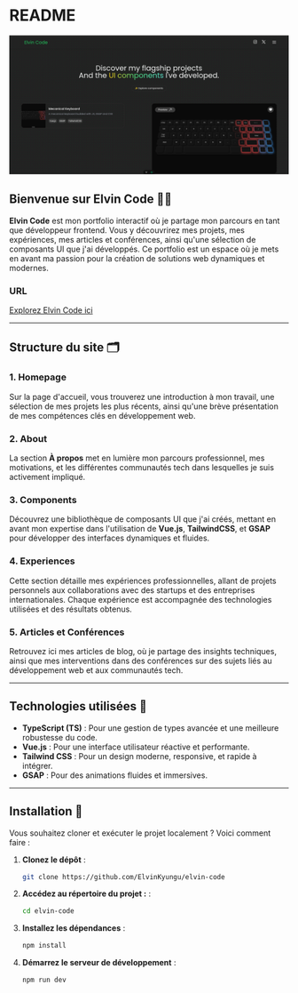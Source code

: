 # README

![Elvin Code Preview](src/assets/preview.png)

## Bienvenue sur **Elvin Code** 👨‍💻

**Elvin Code** est mon portfolio interactif où je partage mon parcours en tant que développeur frontend. Vous y découvrirez mes projets, mes expériences, mes articles et conférences, ainsi qu'une sélection de composants UI que j'ai développés. Ce portfolio est un espace où je mets en avant ma passion pour la création de solutions web dynamiques et modernes.

### URL
[Explorez Elvin Code ici](https://elvincode.com/)

---

## Structure du site 🗂

### 1. **Homepage**
Sur la page d'accueil, vous trouverez une introduction à mon travail, une sélection de mes projets les plus récents, ainsi qu'une brève présentation de mes compétences clés en développement web.

### 2. **About**
La section **À propos** met en lumière mon parcours professionnel, mes motivations, et les différentes communautés tech dans lesquelles je suis activement impliqué.

### 3. **Components**
Découvrez une bibliothèque de composants UI que j'ai créés, mettant en avant mon expertise dans l'utilisation de **Vue.js**, **TailwindCSS**, et **GSAP** pour développer des interfaces dynamiques et fluides.

### 4. **Experiences**
Cette section détaille mes expériences professionnelles, allant de projets personnels aux collaborations avec des startups et des entreprises internationales. Chaque expérience est accompagnée des technologies utilisées et des résultats obtenus.

### 5. **Articles et Conférences**
Retrouvez ici mes articles de blog, où je partage des insights techniques, ainsi que mes interventions dans des conférences sur des sujets liés au développement web et aux communautés tech.

---

## Technologies utilisées 🚀

- **TypeScript (TS)** : Pour une gestion de types avancée et une meilleure robustesse du code.
- **Vue.js** : Pour une interface utilisateur réactive et performante.
- **Tailwind CSS** : Pour un design moderne, responsive, et rapide à intégrer.
- **GSAP** : Pour des animations fluides et immersives.

---

## Installation 🔧

Vous souhaitez cloner et exécuter le projet localement ? Voici comment faire :

1. **Clonez le dépôt** :
   ```bash
   git clone https://github.com/ElvinKyungu/elvin-code

2. **Accédez au répertoire du projet :** :
   ```bash
   cd elvin-code

3. **Installez les dépendances** :
   ```bash
   npm install

3. **Démarrez le serveur de développement** :
   ```bash
   npm run dev